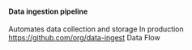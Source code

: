#### Data ingestion pipeline

Automates data collection and storage
In production
https://github.com/org/data-ingest
Data Flow
